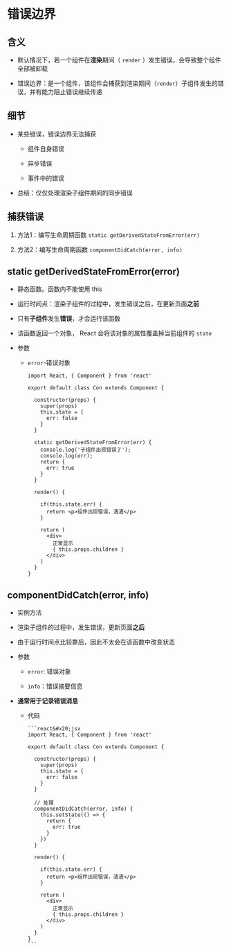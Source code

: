 # 错误边界

## 含义

- 默认情况下，若一个组件在**渲染**期间（ `render` ）发生错误，会导致整个组件全部被卸载

- 错误边界：是一个组件，该组件会捕获到渲染期间（`render`）子组件发生的错误，并有能力阻止错误继续传递

## 细节

- 某些错误，错误边界无法捕获

  - 组件自身错误

  - 异步错误

  - 事件中的错误

- 总结：仅仅处理渲染子组件期间的同步错误

## 捕获错误

1. 方法1：编写生命周期函数 `static getDerivedStateFromError(err)`

2. 方法2：编写生命周期函数 `componentDidCatch(error, info)`

## static getDerivedStateFromError(error)

- 静态函数。函数内不能使用 this

- 运行时间点：渲染子组件的过程中，发生错误之后，在更新页面**之前**

- 只有**子组件**发生**错误**，才会运行该函数

- 该函数返回一个对象， React 会将该对象的属性覆盖掉当前组件的 `state`

- 参数

  - `error`-错误对象

    ```react&#x20;jsx
    import React, { Component } from 'react'

    export default class Con extends Component {

      constructor(props) {
        super(props)
        this.state = {
          err: false
        }
      }

      static getDerivedStateFromError(err) {
        console.log('子组件出现错误了');
        console.log(err);
        return {
          err: true
        }
      }

      render() {

        if(this.state.err) {
          return <p>组件出现错误，渣渣</p>
        }

        return (
          <div>
            正常显示
            { this.props.children }
          </div>
        )
      }
    }
    ```

## componentDidCatch(error, info)

- 实例方法

- 渲染子组件的过程中，发生错误，更新页面**之后**

- 由于运行时间点比较靠后，因此不太会在该函数中改变状态

- 参数

  - `error`: 错误对象

  - `info`：错误摘要信息

<!---->

- **通常用于记录错误消息**

  - 代码

        ```react&#x20;jsx
        import React, { Component } from 'react'

        export default class Con extends Component {

          constructor(props) {
            super(props)
            this.state = {
              err: false
            }
          }

          // 处理
          componentDidCatch(error, info) {
            this.setState(() => {
              return {
                err: true
              }
            })
          }

          render() {

            if(this.state.err) {
              return <p>组件出现错误，渣渣</p>
            }

            return (
              <div>
                正常显示
                { this.props.children }
              </div>
            )
          }
        }
        ```

